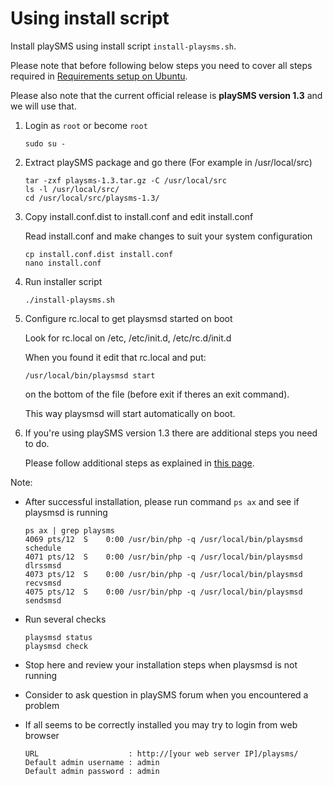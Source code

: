# Using install script

Install playSMS using install script `install-playsms.sh`.

Please note that before following below steps you need to cover all steps required in [Requirements setup on Ubuntu](Requirements-setup-on-Ubuntu.md).

Please also note that the current official release is **playSMS version 1.3** and we will use that.

1.  Login as `root` or become `root`

    ```
    sudo su -
    ```

2.  Extract playSMS package and go there (For example in /usr/local/src)

    ```
    tar -zxf playsms-1.3.tar.gz -C /usr/local/src
    ls -l /usr/local/src/
    cd /usr/local/src/playsms-1.3/
    ```

3.  Copy install.conf.dist to install.conf and edit install.conf

    Read install.conf and make changes to suit your system configuration

    ```
    cp install.conf.dist install.conf
    nano install.conf
    ```

4.  Run installer script

    ```
    ./install-playsms.sh
    ```

5.  Configure rc.local to get playsmsd started on boot

    Look for rc.local on /etc, /etc/init.d, /etc/rc.d/init.d

    When you found it edit that rc.local and put:

    `/usr/local/bin/playsmsd start`

    on the bottom of the file (before exit if theres an exit command).

    This way playsmsd will start automatically on boot.

6.  If you're using playSMS version 1.3 there are additional steps you need to do.
    
    Please follow additional steps as explained in [this page](Additional-step-for-playSMS-1.3-installation.md).

Note:

* After successful installation, please run command `ps ax` and see if playsmsd is running

  ```
  ps ax | grep playsms
  4069 pts/12  S    0:00 /usr/bin/php -q /usr/local/bin/playsmsd schedule
  4071 pts/12  S    0:00 /usr/bin/php -q /usr/local/bin/playsmsd dlrssmsd
  4073 pts/12  S    0:00 /usr/bin/php -q /usr/local/bin/playsmsd recvsmsd
  4075 pts/12  S    0:00 /usr/bin/php -q /usr/local/bin/playsmsd sendsmsd
  ```

* Run several checks

  ```
  playsmsd status
  playsmsd check
  ```

* Stop here and review your installation steps when playsmsd is not running
* Consider to ask question in playSMS forum when you encountered a problem
* If all seems to be correctly installed you may try to login from web browser

  ```
  URL                    : http://[your web server IP]/playsms/
  Default admin username : admin
  Default admin password : admin
  ```
